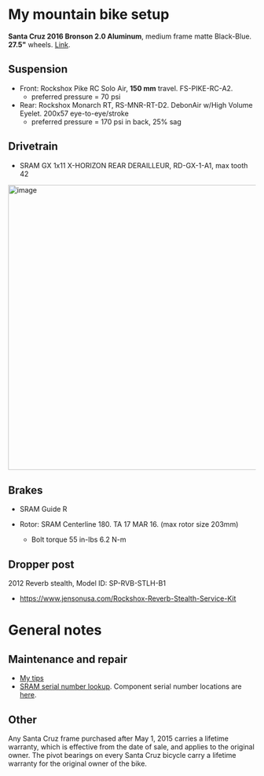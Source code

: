 # My mountain bike setup

**Santa Cruz 2016 Bronson 2.0 Aluminum**, medium frame matte Black-Blue. **27.5"** wheels. [Link](https://www.santacruzbicycles.com/en-US/bike/bronson/2). 

## Suspension

- Front: Rockshox Pike RC Solo Air, **150 mm** travel. FS-PIKE-RC-A2.
  - preferred pressure = 70 psi
- Rear: Rockshox Monarch RT, RS-MNR-RT-D2. DebonAir w/High Volume Eyelet. 200x57 eye-to-eye/stroke
  - preferred pressure =  170 psi in back, 25% sag

## Drivetrain

- SRAM GX 1x11 X-HORIZON REAR DERAILLEUR, RD-GX-1-A1, max tooth 42

<img width="580" alt="image" src="https://user-images.githubusercontent.com/55260620/169641254-582b15c8-f224-442b-9d9f-50b322bc44c4.png">


## Brakes

- SRAM Guide R

- Rotor: SRAM Centerline 180. TA 17 MAR 16. (max rotor size 203mm)
  - Bolt torque 55 in-lbs 6.2 N-m
 
## Dropper post

2012 Reverb stealth, Model ID: SP-RVB-STLH-B1
- https://www.jensonusa.com/Rockshox-Reverb-Stealth-Service-Kit

# General notes

## Maintenance and repair

- [My tips](https://github.com/aisichenko/mtbrc/blob/main/tips.md)
- [SRAM serial number lookup](https://www.sram.com/en/service/browse-by-product). Component serial number locations are [here](https://www.sram.com/globalassets/document-hierarchy/service-manuals/component-serial-number-locator.pdf).

## Other

Any Santa Cruz frame purchased after May 1, 2015 carries a lifetime warranty, which is effective from the date of sale, and applies to the original owner. The pivot bearings on every Santa Cruz bicycle carry a lifetime warranty for the original owner of the bike.
